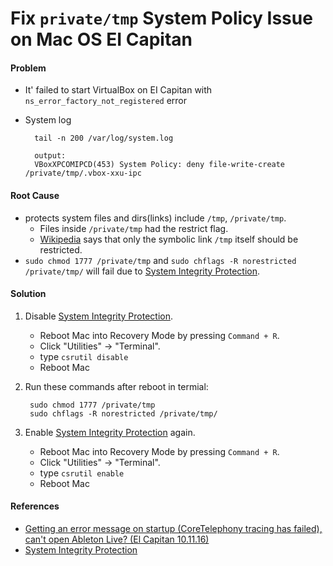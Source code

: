 # Fix `private/tmp` System Policy Issue on Mac OS EI Capitan

#### Problem
* It' failed to start VirtualBox on EI Capitan with `ns_error_factory_not_registered` error
* System log

        tail -n 200 /var/log/system.log
        
        output:
        VBoxXPCOMIPCD(453) System Policy: deny file-write-create /private/tmp/.vbox-xxu-ipc

#### Root Cause
* [](https://en.wikipedia.org/wiki/System_Integrity_Protection) protects system files and dirs(links) include `/tmp`, `/private/tmp`.
    * Files inside `/private/tmp` had the restrict flag.
    * [Wikipedia](https://en.wikipedia.org/wiki/System_Integrity_Protection#Functions) says that only the symbolic link `/tmp` itself should be restricted.
* `sudo chmod 1777 /private/tmp` and `sudo chflags -R norestricted /private/tmp/` will fail due to [System Integrity Protection](https://en.wikipedia.org/wiki/System_Integrity_Protection#Functions).

#### Solution
1. Disable [System Integrity Protection](https://en.wikipedia.org/wiki/System_Integrity_Protection#Functions).
    * Reboot Mac into Recovery Mode by pressing `Command + R`.
    * Click "Utilities" -> "Terminal".
    * type `csrutil disable`
    * Reboot Mac

2. Run these commands after reboot in termial:

        sudo chmod 1777 /private/tmp
        sudo chflags -R norestricted /private/tmp/


3. Enable [System Integrity Protection](https://en.wikipedia.org/wiki/System_Integrity_Protection#Functions) again.
    * Reboot Mac into Recovery Mode by pressing `Command + R`.
    * Click "Utilities" -> "Terminal".
    * type `csrutil enable`
    * Reboot Mac 

#### References
* [Getting an error message on startup (CoreTelephony tracing has failed), can't open Ableton Live? (El Capitan 10.11.16) ](https://www.reddit.com/r/mac/comments/55s9yg/getting_an_error_message_on_startup_coretelephony/)
* [System Integrity Protection](https://en.wikipedia.org/wiki/System_Integrity_Protection)
